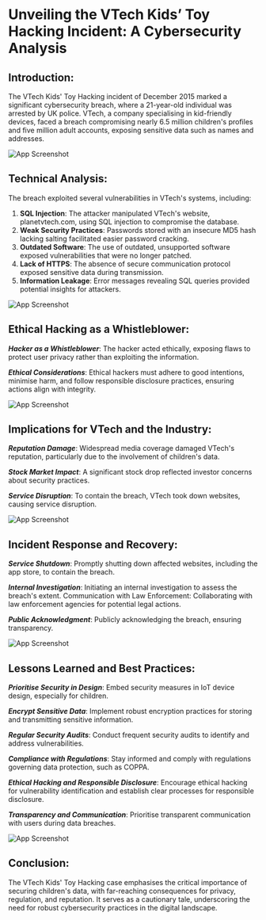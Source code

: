 
# Unveiling the VTech Kids’ Toy Hacking Incident: A Cybersecurity Analysis





## Introduction:


The VTech Kids' Toy Hacking incident of December 2015 marked a significant cybersecurity breach, where a 21-year-old individual was arrested by UK police. VTech, a company specialising in kid-friendly devices, faced a breach compromising nearly 6.5 million children's profiles and five million adult accounts, exposing sensitive data such as names and addresses.

![App Screenshot](https://i.imgur.com/26PZNDG.png)


## Technical Analysis:
The breach exploited several vulnerabilities in VTech's systems, including:

1. **SQL Injection**: The attacker manipulated VTech's website, planetvtech.com, using SQL injection to compromise the database.
2. **Weak Security Practices**: Passwords stored with an insecure MD5 hash lacking salting facilitated easier password cracking.
3. **Outdated Software**: The use of outdated, unsupported software exposed vulnerabilities that were no longer patched.
4. **Lack of HTTPS**: The absence of secure communication protocol exposed sensitive data during transmission.
5. **Information Leakage**: Error messages revealing SQL queries provided potential insights for attackers.



![App Screenshot](https://www.cloudflare.com/img/learning/security/threats/sql-injection-attack/sql-injection-infographic.png)
## Ethical Hacking as a Whistleblower:

***Hacker as a Whistleblower***: The hacker acted ethically, exposing flaws to protect user privacy rather than exploiting the information.

***Ethical Considerations***: Ethical hackers must adhere to good intentions, minimise harm, and follow responsible disclosure practices, ensuring actions align with integrity.

![App Screenshot](https://encrypted-tbn0.gstatic.com/images?q=tbn:ANd9GcRAV93TpbmuAvHZ9xqZWv8zx5Ss7lVj5NW0BLfzhiiPTLWIH8mlBowgI_I68XRR7DJpIxs&usqp=CAU)
## Implications for VTech and the Industry:


***Reputation Damage***: Widespread media coverage damaged VTech's reputation, particularly due to the involvement of children's data.

***Stock Market Impact***: A significant stock drop reflected investor concerns about security practices.

***Service Disruption***: To contain the breach, VTech took down websites, causing service disruption.

![App Screenshot](https://encrypted-tbn0.gstatic.com/images?q=tbn:ANd9GcTtp7exoNy7YeoUfw99Y0zqf93oYx8wYkkinzul7PpHt_XJNJN7UFKloX1P5Ys-pVPjlyk&usqp=CAU)

## Incident Response and Recovery:

***Service Shutdown***: Promptly shutting down affected websites, including the app store, to contain the breach.

***Internal Investigation***: Initiating an internal investigation to assess the breach's extent.
Communication with Law Enforcement: Collaborating with law enforcement agencies for potential legal actions.

***Public Acknowledgment***: Publicly acknowledging the breach, ensuring transparency.


![App Screenshot](https://criticalfault.com/wp-content/uploads/2022/03/Incident-Response-Lifecycle-black-text.png)
## Lessons Learned and Best Practices:

***Prioritise Security in Design***: Embed security measures in IoT device design, especially for children.

***Encrypt Sensitive Data***: Implement robust encryption practices for storing and transmitting sensitive information.

***Regular Security Audits***: Conduct frequent security audits to identify and address vulnerabilities.

***Compliance with Regulations***: Stay informed and comply with regulations governing data protection, such as COPPA.

***Ethical Hacking and Responsible Disclosure***: Encourage ethical hacking for vulnerability identification and establish clear processes for responsible disclosure.

***Transparency and Communication***: Prioritise transparent communication with users during data breaches.


![App Screenshot](https://encrypted-tbn0.gstatic.com/images?q=tbn:ANd9GcTDjiaN5E4RVE-sf7XdrJ-0C8hvMuqaccL75-v7kFuqCtcRw2Lt4fS4hUpT8P3piYGbgPo&usqp=CAU)
## Conclusion:

The VTech Kids' Toy Hacking case emphasises the critical importance of securing children's data, with far-reaching consequences for privacy, regulation, and reputation. It serves as a cautionary tale, underscoring the need for robust cybersecurity practices in the digital landscape.
